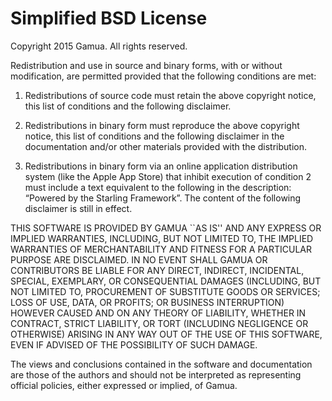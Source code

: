 Simplified BSD License
======================

Copyright 2015 Gamua. All rights reserved.

Redistribution and use in source and binary forms, with or without modification, are
permitted provided that the following conditions are met:

   1. Redistributions of source code must retain the above copyright notice, this list of
      conditions and the following disclaimer.

   2. Redistributions in binary form must reproduce the above copyright notice, this list
      of conditions and the following disclaimer in the documentation and/or other materials
      provided with the distribution.

   3. Redistributions in binary form via an online application distribution system (like the 
      Apple App Store) that inhibit execution of condition 2 must include a text equivalent
      to the following in the description: “Powered by the Starling Framework”. 
      The content of the following disclaimer is still in effect.

THIS SOFTWARE IS PROVIDED BY GAMUA ``AS IS'' AND ANY EXPRESS OR IMPLIED
WARRANTIES, INCLUDING, BUT NOT LIMITED TO, THE IMPLIED WARRANTIES OF MERCHANTABILITY AND
FITNESS FOR A PARTICULAR PURPOSE ARE DISCLAIMED. IN NO EVENT SHALL GAMUA OR
CONTRIBUTORS BE LIABLE FOR ANY DIRECT, INDIRECT, INCIDENTAL, SPECIAL, EXEMPLARY, OR
CONSEQUENTIAL DAMAGES (INCLUDING, BUT NOT LIMITED TO, PROCUREMENT OF SUBSTITUTE GOODS OR
SERVICES; LOSS OF USE, DATA, OR PROFITS; OR BUSINESS INTERRUPTION) HOWEVER CAUSED AND ON
ANY THEORY OF LIABILITY, WHETHER IN CONTRACT, STRICT LIABILITY, OR TORT (INCLUDING
NEGLIGENCE OR OTHERWISE) ARISING IN ANY WAY OUT OF THE USE OF THIS SOFTWARE, EVEN IF
ADVISED OF THE POSSIBILITY OF SUCH DAMAGE.

The views and conclusions contained in the software and documentation are those of the
authors and should not be interpreted as representing official policies, either expressed
or implied, of Gamua.
